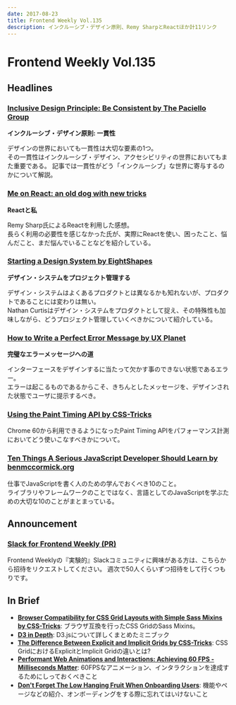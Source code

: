 ```yaml
---
date: 2017-08-23
title: Frontend Weekly Vol.135
description: インクルーシブ・デザイン原則、Remy SharpとReactほか計11リンク
---
```


# Frontend Weekly Vol.135

## Headlines

### [Inclusive Design Principle: Be Consistent by The Paciello Group](https://www.paciellogroup.com/blog/2017/08/inclusive-design-principle-be-consistent/)

**インクルーシブ・デザイン原則: 一貫性**

デザインの世界においても一貫性は大切な要素の1つ。  
その一貫性はインクルーシブ・デザイン、アクセシビリティの世界においてもまた重要である。
記事では一貫性がどう「インクルーシブ」な世界に寄与するのかについて解説。

### [Me on React: an old dog with new tricks](https://remysharp.com/2017/08/14/me-on-react-an-old-dog)

**Reactと私**

Remy Sharp氏によるReactを利用した感想。  
長らく利用の必要性を感じなかった氏が、実際にReactを使い、困ったこと、悩んだこと、まだ悩んでいることなどを紹介している。

### [Starting a Design System by EightShapes](https://medium.com/eightshapes-llc/starting-a-design-system-6b909a578325)

**デザイン・システムをプロジェクト管理する**

デザイン・システムはよくあるプロダクトとは異なるかも知れないが、プロダクトであることには変わりは無い。  
Nathan Curtisはデザイン・システムをプロダクトとして捉え、その特殊性も加味しながら、どうプロジェクト管理していくべきかについて紹介している。

### [How to Write a Perfect Error Message by UX Planet](https://uxplanet.org/how-to-write-a-perfect-error-message-da1ca65a8f36)

**完璧なエラーメッセージへの道**

インターフェースをデザインするに当たって欠かす事のできない状態であるエラー。  
エラーは起こるものであるからこそ、きちんとしたメッセージを、デザインされた状態でユーザに提示するべき。

### [Using the Paint Timing API by CSS-Tricks](https://css-tricks.com/paint-timing-api/)

Chrome 60から利用できるようになったPaint Timing APIをパフォーマンス計測においてどう使いこなすべきかについて。

### [Ten Things A Serious JavaScript Developer Should Learn by benmccormick.org](https://benmccormick.org/2017/07/19/ten-things-javascript/)

仕事でJavaScriptを書く人のための学んでおくべき10のこと。  
ライブラリやフレームワークのことではなく、言語としてのJavaScriptを学ぶための大切な10のことがまとまっている。

## Announcement

### [Slack for Frontend Weekly (PR)](https://studiomohawk.typeform.com/to/Kj8Gaj)

Frontend Weeklyの『実験的』Slackコミュニティに興味がある方は、こちらから招待をリクエストしてください。 週次で50人くらいずつ招待をして行くつもりです。

## In Brief

* [**Browser Compatibility for CSS Grid Layouts with Simple Sass Mixins by CSS-Tricks**](https://css-tricks.com/browser-compatibility-css-grid-layouts-simple-sass-mixins/): ブラウザ互換を行ったCSS GridのSass Mixins。
* [**D3 in Depth**](http://d3indepth.com/): D3.jsについて詳しくまとめたミニブック
* [**The Difference Between Explicit and Implicit Grids by CSS-Tricks**](https://css-tricks.com/difference-explicit-implicit-grids/): CSS GridにおけるExplicitとImplicit Gridの違いとは?
* [**Performant Web Animations and Interactions: Achieving 60 FPS - Milliseconds Matter**](https://blog.algolia.com/performant-web-animations/): 60FPSなアニメーション、インタラクションを達成するためにしっておくべきこと
* [**Don't Forget The Low Hanging Fruit When Onboarding Users**](https://blog.intercom.com/onboarding-users-low-hanging-fruit/):   機能やページなどの紹介、オンボーディングをする際に忘れてはいけないこと